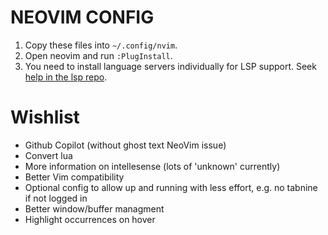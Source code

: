 # NEOVIM CONFIG

1. Copy these files into `~/.config/nvim`.
2. Open neovim and run `:PlugInstall`.
3. You need to install language servers individually for LSP support. Seek [help in the lsp repo](https://github.com/neovim/nvim-lspconfig).

# Wishlist

- Github Copilot (without ghost text NeoVim issue)
- Convert lua
- More information on intellesense (lots of 'unknown' currently)
- Better Vim compatibility
- Optional config to allow up and running with less effort, e.g. no tabnine if not logged in
- Better window/buffer managment
- Highlight occurrences on hover
